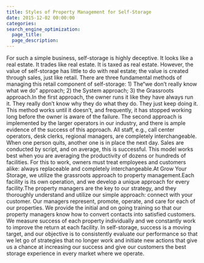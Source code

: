```yaml
---
title: Styles of Property Management for Self-Storage
date: 2015-12-02 00:00:00
categories:
search_engine_optimization:
  page_title:
  page_description:
---
```


For such a simple business, self-storage is highly deceptive. It looks like a real estate. It trades like real estate. It is taxed as real estate. However, the value of self-storage has little to do with real estate; the value is created through sales, just like retail. There are three fundamental methods of managing this retail component of self-storage: 1) The“we don’t really know what we do” approach; 2) the System approach; 3) the Grassroots approach.In the first approach, the owner runs it like they have always run it. They really don’t know why they do what they do. They just keep doing it. This method works until it doesn’t, and frequently, it has stopped working long before the owner is aware of the failure. The second approach is implemented by the larger operators in our industry, and there is ample evidence of the success of this approach. All staff, e.g., call center operators, desk clerks, regional managers, are completely interchangeable. When one person quits, another one is in place the next day. Sales are conducted by script, and on average, this is successful. This model works best when you are averaging the productivity of dozens or hundreds of facilities. For this to work, owners must treat employees and customers alike: always replaceable and completely interchangeable.At Grow Your Storage, we utilize the grassroots approach to property management.Each facility is its own operation, and we develop a unique approach for every facility.The property managers are the key to our strategy, and they thoroughly understand and utilize our simple approach: connect with your customer. Our managers represent, promote, operate, and care for each of our properties. We provide the initial and on going training so that our property managers know how to convert contacts into satisfied customers. We measure success of each property individually and we constantly work to improve the return at each facility. In self-storage, success is a moving target, and our objective is to consistently evaluate our performance so that we let go of strategies that no longer work and initiate new actions that give us a chance at increasing our success and give our customers the best storage experience in every market where we operate.